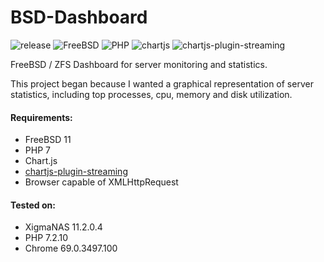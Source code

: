 # BSD-Dashboard
![release](https://img.shields.io/badge/release-v1.0-informational.svg) ![FreeBSD](https://img.shields.io/badge/FreeBSD-v11-red.svg) ![PHP](https://img.shields.io/badge/PHP-v7-blueviolet.svg) ![chartjs](https://img.shields.io/badge/chartjs-v2.8-green.svg) ![chartjs-plugin-streaming](https://img.shields.io/badge/chartjs-streaming-1.8-orange.svg)

FreeBSD / ZFS Dashboard for server monitoring and statistics.

This project began because I wanted a graphical representation of server statistics, including top processes, cpu, memory and disk utilization.

#### Requirements:

* FreeBSD 11
* PHP 7
* Chart.js
* [chartjs-plugin-streaming](https://github.com/nagix/chartjs-plugin-streaming)
* Browser capable of XMLHttpRequest

#### Tested on:

* XigmaNAS 11.2.0.4
* PHP 7.2.10
* Chrome 69.0.3497.100
